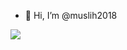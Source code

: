 - 👋 Hi, I’m @muslih2018

<img src="https://data.whicdn.com/images/172049952/original.gif">
<!---
muslih2018/muslih2018 is a ✨ special ✨ repository because its `README.md` (this file) appears on your GitHub profile.
You can click the Preview link to take a look at your changes.
--->
